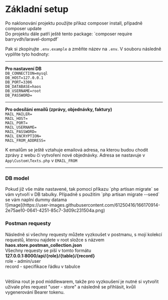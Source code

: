 <h1>Základní setup</h1>
Po naklonování projektu použijte příkaz composer install, případně composer update<br>
Do projektu dále patří ještě tento package:
`composer require barryvdh/laravel-dompdf`


Pak si zkopírujte `.env.example` a změňte název na `.env`.
V souboru následně vyplňte tyto hodnoty:<br>
***
<b>Pro nastavení DB</b><br>
`DB_CONNECTION=mysql`<br>
`DB_HOST=127.0.0.1`<br>
`DB_PORT=3306`<br>
`DB_DATABASE=haos`<br>
`DB_USERNAME=root`<br>
`DB_PASSWORD=`<br>
***

<b>Pro odesílání emailů (zprávy, objednávky, faktury)</b><br>
`MAIL_MAILER=`<br>
`MAIL_HOST=`<br>
`MAIL_PORT=`<br>
`MAIL_USERNAME=`<br>
`MAIL_PASSWORD=`<br>
`MAIL_ENCRYPTION=`<br>
`MAIL_FROM_ADDRESS=`

K emailům se ještě vztahuje emailová adresa, na kterou budou chodit zprávy z webu či vytvoření nové objednávky.
Adresa se nastavuje v `App\Custom\Texts.php` v `EMAIL_FROM`
***

<h3>DB model</h3>
Pokud již vše máte nastavené, tak pomocí příkazu `php artisan migrate` se vám vytvoří v DB tabulky.
Případně s použitím `php artisan migrate --seed` se vám naplní dummy datama<br>
![image](https://user-images.githubusercontent.com/61250416/166170914-2e75ae10-0641-4251-85c7-3d09c231504a.png)<br>


<h3>Postman requesty</h3>
Následně si všechny requesty můžete vyzkoušet v postmanu, s mojí kolekcí requestů, kterou najdete v root složce s názvem <b>haos.store.postman_collection.json </b><br>
Všechny requesty se píší v tomto formátu <b>127.0.0.1:8000/api/{role}/{table}/{record}</b><br>
role - admin/user<br>
record - specifikace řádku v tabulce <br><br>

Většina rout je pod middlewarem, takže pro vyzkoušení je nutné si vytvořit uživale přes request "user - store" a následně se přihlásit, kvůli vygenerování Bearer tokenu.
